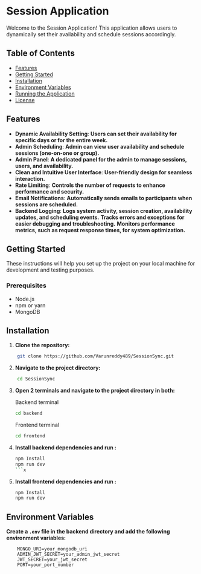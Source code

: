 # Session Application

Welcome to the Session Application! This application allows users to dynamically set their availability and schedule sessions accordingly.

## Table of Contents

- [Features](#features)
- [Getting Started](#getting-started)
- [Installation](#installation)
- [Environment Variables](#environment-variables)
- [Running the Application](#running-the-application)
- [License](#license)

## Features

- **Dynamic Availability Setting**:
    **Users can set their availability for specific days or for the entire week.**
- **Admin Scheduling**: 
    **Admin can view user availability and schedule sessions (one-on-one or group).**
- **Admin Panel**: 
    **A dedicated panel for the admin to manage sessions, users, and availability.**
- **Clean and Intuitive User Interface**:
    **User-friendly design for seamless interaction.**
- **Rate Limiting**:
    **Controls the number of requests to enhance performance and security.**
- **Email Notifications**:
    **Automatically sends emails to participants when sessions are scheduled.**
- **Backend Logging**:
   **Logs system activity, session creation, availability updates, and scheduling events.**
  **Tracks errors and exceptions for easier debugging and troubleshooting.**
   **Monitors performance metrics, such as request response times, for system optimization.**



## Getting Started

These instructions will help you set up the project on your local machine for development and testing purposes.

### Prerequisites

- Node.js
- npm or yarn
- MongoDB

## Installation

1. **Clone the repository:**

```bash
    git clone https://github.com/Varunreddy489/SessionSync.git
```

2. **Navigate to the project directory:**

```bash
    cd SessionSync
```

3. **Open 2 terminals and navigate to the project directory in both:**

   Backend terminal

   ```bash
   cd backend
   ```

    Frontend terminal

    ```bash
    cd frontend
    ```

4. **Install backend dependencies and run :**

    ```bash
    npm Install
    npm run dev
    ```x

5. **Install frontend dependencies and run :**

   ```bash
   npm Install
   npm run dev
   ```

## Environment Variables

**Create a `.env` file in the backend directory and add the following environment variables:**

```env
    MONGO_URI=your_mongodb_uri
    ADMIN_JWT_SECRET=your_admin_jwt_secret
    JWT_SECRET=your_jwt_secret
    PORT=your_port_number

